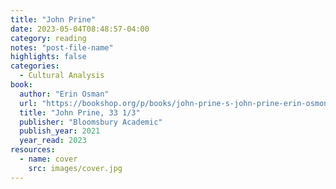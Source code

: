 ```yaml
---
title: "John Prine"
date: 2023-05-04T08:48:57-04:00
category: reading
notes: "post-file-name"
highlights: false
categories:
  - Cultural Analysis
book:
  author: "Erin Osman"
  url: "https://bookshop.org/p/books/john-prine-s-john-prine-erin-osmon/15940514?ean=9781501379239"
  title: "John Prine, 33 1/3"
  publisher: "Bloomsbury Academic"
  publish_year: 2021
  year_read: 2023
resources:
  - name: cover
    src: images/cover.jpg
---
```



